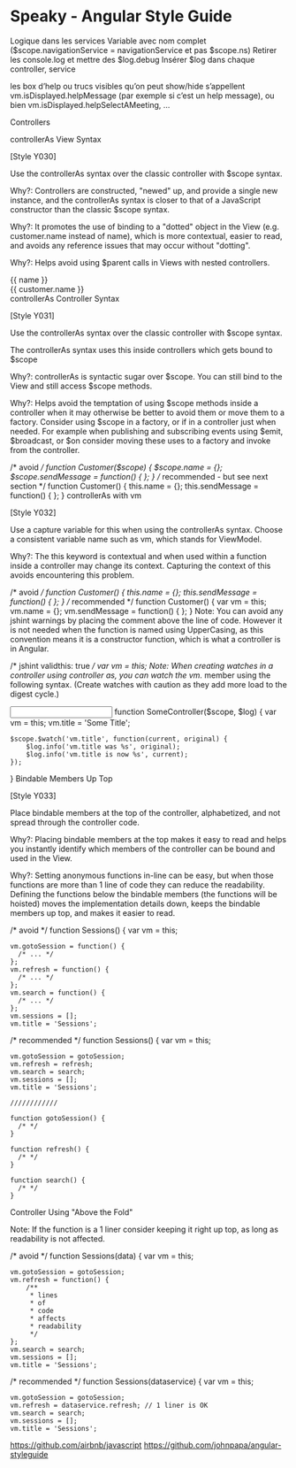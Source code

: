 # Speaky - Angular Style Guide

Logique dans les services
Variable avec nom complet ($scope.navigationService = navigationService et pas $scope.ns)
Retirer les console.log et mettre des $log.debug
Insérer $log dans chaque controller, service

les box d’help ou trucs visibles qu’on peut show/hide s’appellent 
vm.isDisplayed.helpMessage (par exemple si c’est un help message), ou bien vm.isDisplayed.helpSelectAMeeting, …


Controllers

controllerAs View Syntax

[Style Y030]

Use the controllerAs syntax over the classic controller with $scope syntax.

Why?: Controllers are constructed, "newed" up, and provide a single new instance, and the controllerAs syntax is closer to that of a JavaScript constructor than the classic $scope syntax.

Why?: It promotes the use of binding to a "dotted" object in the View (e.g. customer.name instead of name), which is more contextual, easier to read, and avoids any reference issues that may occur without "dotting".

Why?: Helps avoid using $parent calls in Views with nested controllers.

<!-- avoid -->
<div ng-controller="Customer">
    {{ name }}
</div>
<!-- recommended -->
<div ng-controller="Customer as customer">
    {{ customer.name }}
</div>
controllerAs Controller Syntax

[Style Y031]

Use the controllerAs syntax over the classic controller with $scope syntax.

The controllerAs syntax uses this inside controllers which gets bound to $scope

Why?: controllerAs is syntactic sugar over $scope. You can still bind to the View and still access $scope methods.

Why?: Helps avoid the temptation of using $scope methods inside a controller when it may otherwise be better to avoid them or move them to a factory. Consider using $scope in a factory, or if in a controller just when needed. For example when publishing and subscribing events using $emit, $broadcast, or $on consider moving these uses to a factory and invoke from the controller.

/* avoid */
function Customer($scope) {
    $scope.name = {};
    $scope.sendMessage = function() { };
}
/* recommended - but see next section */
function Customer() {
    this.name = {};
    this.sendMessage = function() { };
}
controllerAs with vm

[Style Y032]

Use a capture variable for this when using the controllerAs syntax. Choose a consistent variable name such as vm, which stands for ViewModel.

Why?: The this keyword is contextual and when used within a function inside a controller may change its context. Capturing the context of this avoids encountering this problem.

/* avoid */
function Customer() {
    this.name = {};
    this.sendMessage = function() { };
}
/* recommended */
function Customer() {
    var vm = this;
    vm.name = {};
    vm.sendMessage = function() { };
}
Note: You can avoid any jshint warnings by placing the comment above the line of code. However it is not needed when the function is named using UpperCasing, as this convention means it is a constructor function, which is what a controller is in Angular.

/* jshint validthis: true */
var vm = this;
Note: When creating watches in a controller using controller as, you can watch the vm.* member using the following syntax. (Create watches with caution as they add more load to the digest cycle.)

<input ng-model="vm.title"/>
function SomeController($scope, $log) {
    var vm = this;
    vm.title = 'Some Title';

    $scope.$watch('vm.title', function(current, original) {
        $log.info('vm.title was %s', original);
        $log.info('vm.title is now %s', current);
    });
}
Bindable Members Up Top

[Style Y033]

Place bindable members at the top of the controller, alphabetized, and not spread through the controller code.

Why?: Placing bindable members at the top makes it easy to read and helps you instantly identify which members of the controller can be bound and used in the View.

Why?: Setting anonymous functions in-line can be easy, but when those functions are more than 1 line of code they can reduce the readability. Defining the functions below the bindable members (the functions will be hoisted) moves the implementation details down, keeps the bindable members up top, and makes it easier to read.

/* avoid */
function Sessions() {
    var vm = this;

    vm.gotoSession = function() {
      /* ... */
    };
    vm.refresh = function() {
      /* ... */
    };
    vm.search = function() {
      /* ... */
    };
    vm.sessions = [];
    vm.title = 'Sessions';
/* recommended */
function Sessions() {
    var vm = this;

    vm.gotoSession = gotoSession;
    vm.refresh = refresh;
    vm.search = search;
    vm.sessions = [];
    vm.title = 'Sessions';

    ////////////

    function gotoSession() {
      /* */
    }

    function refresh() {
      /* */
    }

    function search() {
      /* */
    }
Controller Using "Above the Fold"

Note: If the function is a 1 liner consider keeping it right up top, as long as readability is not affected.

/* avoid */
function Sessions(data) {
    var vm = this;

    vm.gotoSession = gotoSession;
    vm.refresh = function() {
        /**
         * lines
         * of
         * code
         * affects
         * readability
         */
    };
    vm.search = search;
    vm.sessions = [];
    vm.title = 'Sessions';
/* recommended */
function Sessions(dataservice) {
    var vm = this;

    vm.gotoSession = gotoSession;
    vm.refresh = dataservice.refresh; // 1 liner is OK
    vm.search = search;
    vm.sessions = [];
    vm.title = 'Sessions';
    
https://github.com/airbnb/javascript
https://github.com/johnpapa/angular-styleguide
